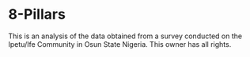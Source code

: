 # 8-Pillars
This is an analysis of the data obtained from a survey conducted on the Ipetu/Ife Community in Osun State Nigeria. This owner has all rights.
